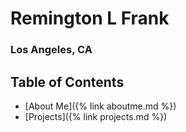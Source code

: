 # Remington L Frank
### Los Angeles, CA

## Table of Contents

* [About Me]({%  link aboutme.md %})
* [Projects]({% link projects.md %})
